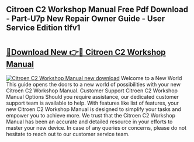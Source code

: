 ## Citroen C2 Workshop Manual Free Pdf Download - Part-U7p New Repair Owner Guide - User Service Edition tIfv1

# <h2><a href="http://cf20909.oget.top/?id=Citroen+C2+Workshop+Manual">🔗Download New 👉🔴 Citroen C2 Workshop Manual</a></h2>

[![Citroen C2 Workshop Manual new download](https://i.imgur.com/5g1atiW.png)](http://cf20909.oget.top/?id=Citroen+C2+Workshop+Manual)
Welcome to a New World This guide opens the doors to a new world of possibilities with your new Citroen C2 Workshop Manual. Customer Support Citroen C2 Workshop Manual Options Should you require assistance, our dedicated customer support team is available to help. With features like list of features, your new Citroen C2 Workshop Manual is designed to simplify your tasks and empower you to achieve more. We trust that the Citroen C2 Workshop Manual has been an accurate and detailed resource in your efforts to master your new device. In case of any queries or concerns, please do not hesitate to reach out to our customer service team.

